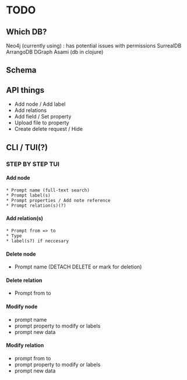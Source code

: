 # TODO

## Which DB?
Neo4j (currently using) : has potential issues with permissions
SurrealDB
ArrangoDB
DGraph
Asami (db in clojure)

## Schema


## API things
* Add node / Add label
* Add relations
* Add field / Set property
* Upload file to property
* Create delete request / Hide 

## CLI / TUI(?)

### STEP BY STEP TUI
#### Add node
    * Prompt name (full-text search)
    * Prompt label(s) 
    * Prompt properties / Add note reference
    * Prompt relation(s)(?)

#### Add relation(s)
    * Prompt from => to
    * Type
    * label(s?) if neccesary

#### Delete node
* Prompt name (DETACH DELETE or mark for deletion)

#### Delete relation
* Prompt from to

#### Modify node
* prompt name
* prompt property to modify or labels
* prompt new data

#### Modify relation
* prompt from to
* prompt property to modify or labels
* prompt new data

